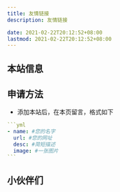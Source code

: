 ```yaml
---
title: 友情链接
description: 友情链接

date: 2021-02-22T20:12:52+08:00
lastmod: 2021-02-22T20:12:52+08:00
---
```


## 本站信息

## 申请方法

- 添加本站后，在本页留言，格式如下

````yml
```yml
- name: #您的名字
  url: #您的网址
  desc: #简短描述
  image: #一张图片
```
````

## 小伙伴们

